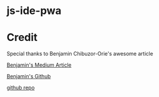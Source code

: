 # js-ide-pwa


# Credit
Special thanks to Benjamin Chibuzor-Orie's awesome article

[Benjamin's Medium Article](https://iambenkay.medium.com/how-to-build-your-custom-js-ide-in-the-browser-838a51c654bd)

[Benjamin's Github](https://github.com/iambenkay)

[github repo](https://github.com/iambenkay/js-ide)
